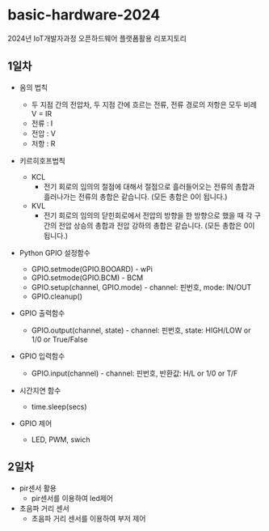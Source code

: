 # basic-hardware-2024
2024년 IoT개발자과정 오픈하드웨어 플랫폼활용 리포지토리

## 1일차
- 옴의 법칙
    - 두 지점 간의 전압차, 두 지점 간에 흐르는 전류, 전류 경로의 저항은 모두 비례 V = IR
    - 전류 : I
    - 전압 : V
    - 저항 : R
- 키르히호프법칙
    - KCL
        - 전기 회로의 임의의 절점에 대해서 절점으로 흘러들어오는 전류의 총합과 흘러나가는 전류의 총합은 같습니다. (모든 총합은 0이 됩니다.)
    - KVL
        - 전기 회로의 임의의 닫힌회로에서 전압의 방향을 한 방향으로 했을 때 각 구간의 전압 상승의 총합과 전압 강하의 총합은 같습니다. (모든 총합은 0이 됩니다.)

- Python GPIO 설정함수
    - GPIO.setmode(GPIO.BOOARD) - wPi
    - GPIO.setmode(GPIO.BCM) - BCM
    - GPIO.setup(channel, GPIO.mode) - channel: 핀번호, mode: IN/OUT
    - GPIO.cleanup()
- GPIO 출력함수
    - GPIO.output(channel, state) - channel: 핀번호, state: HIGH/LOW or 1/0 or True/False
- GPIO 입력함수
    - GPIO.input(channel) - channel: 핀번호, 반환값: H/L or 1/0 or T/F
- 시간지연 함수
    - time.sleep(secs)
- GPIO 제어
    - LED, PWM, swich


## 2일차
- pir센서 활용
    - pir센서를 이용하여 led제어
- 초음파 거리 센서
    - 초음파 거리 센서를 이용하여 부저 제어
    

